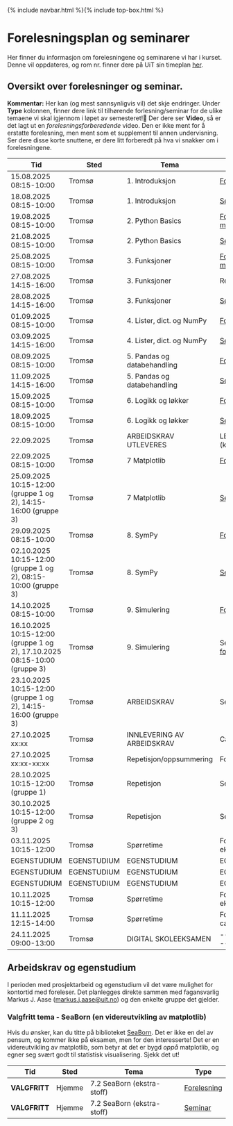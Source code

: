 {% include navbar.html %}{% include top-box.html %}
# Forelesningsplan og seminarer
Her finner du informasjon om forelesningene og seminarene vi har i kurset.
Denne vil oppdateres, og rom nr. finner dere på UiT sin timeplan [her](https://tp.educloud.no/uit/timeplan/timeplan.php?id%5B%5D=BED-1304%2C1&type=course&sem=25h&campus=&hide_old=0).


## Oversikt over forelesninger og seminar.
**Kommentar:** Her kan (og mest sannsynligvis vil) det skje endringer.
Under **Type** kolonnen, finner dere link til tilhørende forlesning/seminar for de ulike temaene vi skal igjennom i løpet av semesteret!📌 Der dere ser **Video**, så er det lagt ut en *forelesningsforberedende* video. Den er ikke ment for å erstatte forelesning, men ment som et supplement til annen undervisning. Ser dere disse korte snuttene, er dere litt forberedt på hva vi snakker om i forelesningene.

| Tid            | Sted             | Tema               |Type               |
|----------------|------------------|--------------------|--------------------|
| 15.08.2025 08:15-10:00   |Tromsø  |1. Introduksjon |[Forelesning](https://github.com/uit-bed-1304-h25/uit-bed-1304-h25.github.io/blob/main/notebooks/1%20-%20Introduksjon.ipynb)|
| 18.08.2025 08:15-10:00   |Tromsø  |1. Introduksjon |[Seminar](https://github.com/uit-bed-1304-h25/uit-bed-1304-h25.github.io/blob/main/oppgaver/Seminar1-Introduksjon.ipynb)/[Løsningsforslag](https://github.com/uit-bed-1304-h25/uit-bed-1304-h25.github.io/blob/main/oppgaver/Seminar1-Introduksjon-LF.ipynb)|
| 19.08.2025 08:15-10:00   |Tromsø  |2. Python Basics |[Forelesning](https://github.com/uit-bed-1304-h25/uit-bed-1304-h25.github.io/blob/main/notebooks/2%20-%20Python_Basics.ipynb)/[Video](https://youtu.be/P7DCjp5QJCk)/[Forelesning med løsningsforslag](https://github.com/uit-bed-1304-h25/uit-bed-1304-h25.github.io/blob/main/notebooks/2%20-%20Python_BasicsLF.ipynb)|
| 21.08.2025 08:15-10:00   |Tromsø  |2. Python Basics |[Seminar](https://github.com/uit-bed-1304-h25/uit-bed-1304-h25.github.io/blob/main/oppgaver/Seminar2-PythonBasics.ipynb)/[Løsningsforslag](https://github.com/uit-bed-1304-h25/uit-bed-1304-h25.github.io/blob/main/oppgaver/Seminar2-PythonBasics-LF.ipynb)|
| 25.08.2025 08:15-10:00   |Tromsø  |3. Funksjoner    |[Forelesning](https://github.com/uit-bed-1304-h25/uit-bed-1304-h25.github.io/blob/main/notebooks/3%20-%20Funksjoner.ipynb)/[Video](https://youtu.be/u1FSeJdB3LU)/[Forelesning med løsningsforslag](https://github.com/uit-bed-1304-h25/uit-bed-1304-h25.github.io/blob/main/notebooks/3%20-%20FunksjonerLF.ipynb)|
| 27.08.2025 14:15-16:00   |Tromsø  |3. Funksjoner    |Repetisjon - til nå|
| 28.08.2025 14:15-16:00   |Tromsø  |3. Funksjoner    |[Seminar](https://github.com/uit-bed-1304-h25/uit-bed-1304-h25.github.io/blob/main/oppgaver/Seminar3-Funksjoner.ipynb)|
| 01.09.2025 08:15-10:00   |Tromsø  |4. Lister, dict. og NumPy |[Forelesning](https://github.com/uit-bed-1304-h25/uit-bed-1304-h25.github.io/blob/main/notebooks/4%20-%20lister_oppslag_numpy.ipynb)/[Video](https://youtu.be/kgcOG7q2dq4)|
| 03.09.2025 14:15-16:00   |Tromsø  |4. Lister, dict. og NumPy |[Seminar](https://github.com/uit-bed-1304-h25/uit-bed-1304-h25.github.io/blob/main/oppgaver/Seminar4_Lister_Dict_Numpy.ipynb)|
| 08.09.2025 08:15-10:00   |Tromsø  |5. Pandas og databehandling |[Forelesning](https://github.com/uit-bed-1304-h25/uit-bed-1304-h25.github.io/blob/main/notebooks/5%20-%20Pandas_og_databehandling.ipynb)/[Video](https://youtu.be/kPINFf-sdaI)|
| 11.09.2025 14:15-16:00   |Tromsø  |5. Pandas og databehandling |[Seminar](https://github.com/uit-bed-1304-h25/uit-bed-1304-h25.github.io/blob/main/oppgaver/Seminar5_Pandas_og_databehandling.ipynb)|
| 15.09.2025 08:15-10:00   |Tromsø  |6. Logikk og løkker  |[Forelesning](https://github.com/uit-bed-1304-h25/uit-bed-1304-h25.github.io/blob/main/notebooks/6%20-%20Logikk_løkker.ipynb)/[Video](https://youtu.be/YbAtgj7epfY)|
| 18.09.2025 08:15-10:00   |Tromsø  |6. Logikk og løkker  |[Seminar](https://github.com/uit-bed-1304-h25/uit-bed-1304-h25.github.io/blob/main/oppgaver/Seminar6-Logikk_løkker.ipynb)|
| 22.09.2025         |Tromsø  |ARBEIDSKRAV UTLEVERES |LENKE TIL OPPGAVE (kommer) |
| 22.09.2025 08:15-10:00   |Tromsø  |7 Matplotlib  |[Forelesning](https://github.com/uit-bed-1304-h25/uit-bed-1304-h25.github.io/blob/main/notebooks/7.1%20-%20matplotlib.ipynb)/[Video](https://youtu.be/ALb-Ie-pAx4)|
| 25.09.2025 10:15-12:00 (gruppe 1 og 2), 14:15-16:00 (gruppe 3)   |Tromsø  |7 Matplotlib  |[Seminar](https://github.com/uit-bed-1304-h25/uit-bed-1304-h25.github.io/blob/main/oppgaver/Seminar7.1_Matplotlib.ipynb)|
| 29.09.2025 08:15-10:00   |Tromsø  |8. SymPy  |[Forelesning](https://github.com/uit-bed-1304-h25/uit-bed-1304-h25.github.io/blob/main/notebooks/8%20-%20sympy.ipynb)/[Video](https://youtu.be/XAUuQ5sVijE)|
| 02.10.2025 10:15-12:00 (gruppe 1 og 2), 08:15-10:00 (gruppe 3)   |Tromsø  |8. SymPy  |[Seminar](https://github.com/uit-bed-1304-h25/uit-bed-1304-h25.github.io/blob/main/oppgaver/Seminar8_SymPy.ipynb)|
| 14.10.2025 08:15-10:00   |Tromsø  |9. Simulering  |[Forelesning](https://github.com/uit-bed-1304-h25/uit-bed-1304-h25.github.io/blob/main/notebooks/9%20-%20simulering.ipynb)/[Video](https://youtu.be/Vae0YXmOF8M)|
| 16.10.2025 10:15-12:00 (gruppe 1 og 2), 17.10.2025 08:15-10:00 (gruppe 3)   |Tromsø  |9. Simulering  |Seminar/oppgaver fra [forelesningsnotat](https://github.com/uit-bed-1304-h25/uit-bed-1304-h25.github.io/blob/main/notebooks/9%20-%20simulering.ipynb)|
| 23.10.2025 10:15-12:00 (gruppe 1 og 2), 14:15-16:00 (gruppe 3)   |Tromsø  |ARBEIDSKRAV  |Seminar|
| 27.10.2025  xx:xx        |Tromsø  |INNLEVERING AV ARBEIDSKRAV |Canvas lenke for innlevering |
| 27.10.2025 xx:xx-xx:xx   |Tromsø  |Repetisjon/oppsummering  |Forelesning|
| 28.10.2025 10:15-12:00 (gruppe 1)   |Tromsø  |Repetisjon  |Seminar/øving til eksamen|
| 30.10.2025 10:15-12:00 (gruppe 2 og 3)   |Tromsø  |Repetisjon  |Seminar/øving til eksamen|
| 03.11.2025 10:15-12:00   |Tromsø  |Spørretime |Forelesning - Forberedelse til eksamen |
|EGENSTUDIUM|EGENSTUDIUM|EGENSTUDIUM|EGENSTUDIUM|
|EGENSTUDIUM|EGENSTUDIUM|EGENSTUDIUM|EGENSTUDIUM|
|EGENSTUDIUM|EGENSTUDIUM|EGENSTUDIUM|EGENSTUDIUM|
| 10.11.2025 10:15-12:00  |Tromsø  |Spørretime |Forelesning/Forberedelse til eksamen |
| 11.11.2025 12:15-14:00  |Tromsø  |Spørretime |Forelesning (reserve - just in case)|
| 24.11.2025 09:00-13:00  |Tromsø  | DIGITAL SKOLEEKSAMEN      |-----------------------------|

## Arbeidskrav og egenstudium
I perioden med prosjektarbeid og egenstudium vil det være mulighet for kontortid med foreleser. Det planlegges direkte sammen med fagansvarlig Markus J. Aase (markus.j.aase@uit.no) og den enkelte gruppe det gjelder.

### Valgfritt tema - SeaBorn (en videreutvikling av matplotlib)
Hvis du ønsker, kan du titte på biblioteket [SeaBorn](https://seaborn.pydata.org/). Det er ikke en del av pensum, og kommer ikke på eksamen, men for den interesserte!
Det er en videreutvikling av matplotlib, som betyr at det er bygd *oppå* matplotlib, og egner seg svært godt til statistisk visualisering. Sjekk det ut!

| Tid            | Sted             | Tema               |Type               |
|----------------|------------------|--------------------|--------------------|
| **VALGFRITT**   |Hjemme  |7.2 SeaBorn (ekstra-stoff) |[Forelesning](https://github.com/uit-bed-1304-h25/uit-bed-1304-h25.github.io/blob/main/notebooks/7.2%20-%20SeaBorn.ipynb)|
| **VALGFRITT**    |Hjemme  |7.2 SeaBorn (ekstra-stoff) |[Seminar](https://github.com/uit-bed-1304-h25/uit-bed-1304-h25.github.io/blob/main/oppgaver/Seminar7.2_SeaBorn.ipynb)|
